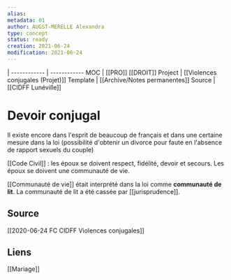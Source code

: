 ```yaml
---
alias:
metadata: 01
author: AUGST-MERELLE Alexandra
type: concept
status: ready
creation: 2021-06-24
modification: 2021-06-24
---
```

 | 
------------ | ------------
MOC | [[PRO]] [[DROIT]]
Project | [[Violences conjugales (Projet)]]
Template | [[Archive/Notes permanentes]]
Source | [[CIDFF Lunéville]]
# Devoir conjugal
Il existe encore dans l'esprit de beaucoup de français et dans une certaine mesure dans la loi (possibilité d'obtenir un divorce pour faute en l'absence de rapport sexuels du couple)

[[Code Civil]] : les époux se doivent respect, fidélité, devoir et secours. Les époux se doivent une communauté de vie.

[[Communauté de vie]] était interprété dans la loi comme **communauté de lit**. La communauté de lit a été cassée par [[jurisprudence]].
## Source
[[2020-06-24 FC CIDFF Violences conjugales]]
## Liens
[[Mariage]]